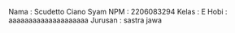 Nama    : Scudetto Ciano Syam
NPM     : 2206083294
Kelas   : E
Hobi    : aaaaaaaaaaaaaaaaaaaa 
Jurusan : sastra jawa